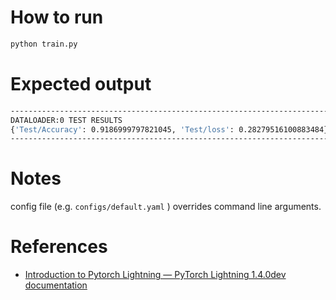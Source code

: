 # How to run

```sh
python train.py
```

# Expected output

```sh
--------------------------------------------------------------------------------
DATALOADER:0 TEST RESULTS
{'Test/Accuracy': 0.9186999797821045, 'Test/loss': 0.28279516100883484}
--------------------------------------------------------------------------------
```

# Notes

config file (e.g. `configs/default.yaml` ) overrides command line arguments.

# References

- [Introduction to Pytorch Lightning — PyTorch Lightning 1.4.0dev documentation](https://pytorch-lightning.readthedocs.io/en/latest/notebooks/lightning_examples/mnist-hello-world.html)
